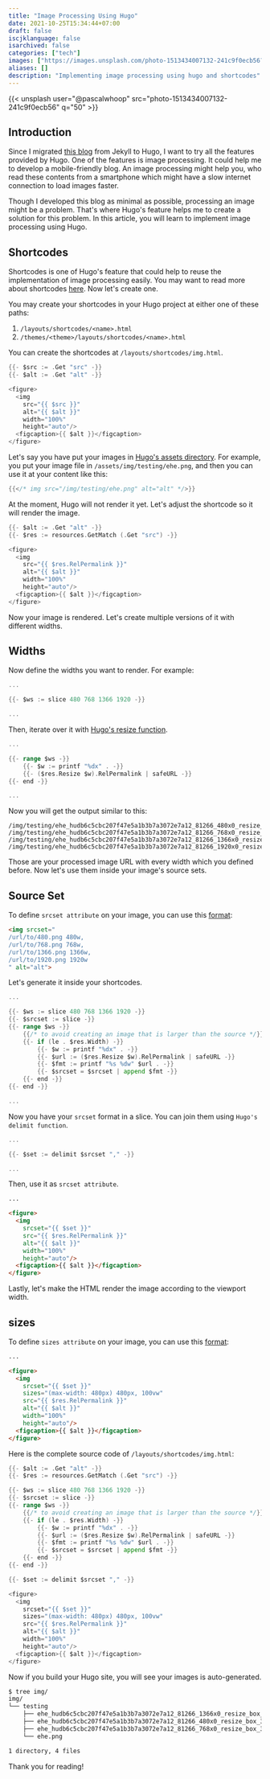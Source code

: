 ```yaml
---
title: "Image Processing Using Hugo"
date: 2021-10-25T15:34:44+07:00
draft: false
iscjklanguage: false
isarchived: false
categories: ["tech"]
images: ["https://images.unsplash.com/photo-1513434007132-241c9f0ecb56?w=1920&q=50"]
aliases: []
description: "Implementing image processing using hugo and shortcodes"
---
```


{{< unsplash user="@pascalwhoop" src="photo-1513434007132-241c9f0ecb56" q="50" >}}

## Introduction

Since I migrated [this blog](https://clavinjune.dev) from Jekyll to Hugo, I want to try all the features provided by Hugo. One of the features is image processing. It could help me to develop a mobile-friendly blog. An image processing might help you, who read these contents from a smartphone which might have a slow internet connection to load images faster.

Though I developed this blog as minimal as possible, processing an image might be a problem. That's where Hugo's feature helps me to create a solution for this problem. In this article, you will learn to implement image processing using Hugo.

## Shortcodes

Shortcodes is one of Hugo's feature that could help to reuse the implementation of image processing easily. You may want to read more about shortcodes [here](https://gohugo.io/content-management/shortcodes/). Now let's create one.

You may create your shortcodes in your Hugo project at either one of these paths:

1. `/layouts/shortcodes/<name>.html`
2. `/themes/<theme>/layouts/shortcodes/<name>.html`

You can create the shortcodes at `/layouts/shortcodes/img.html`.

```go
{{- $src := .Get "src" -}}
{{- $alt := .Get "alt" -}}

<figure>
  <img
    src="{{ $src }}"
    alt="{{ $alt }}"
    width="100%"
    height="auto"/>
  <figcaption>{{ $alt }}</figcaption>
</figure>
```

Let's say you have put your images in [Hugo's assets directory](https://gohugo.io/hugo-pipes/introduction/#asset-directory). For example, you put your image file in `/assets/img/testing/ehe.png`, and then you can use it at your content like this:

```go
{{</* img src="/img/testing/ehe.png" alt="alt" */>}}
```

At the moment, Hugo will not render it yet. Let's adjust the shortcode so it will render the image.

```go
{{- $alt := .Get "alt" -}}
{{- $res := resources.GetMatch (.Get "src") -}}

<figure>
  <img
    src="{{ $res.RelPermalink }}"
    alt="{{ $alt }}"
    width="100%"
    height="auto"/>
  <figcaption>{{ $alt }}</figcaption>
</figure>
```

Now your image is rendered. Let's create multiple versions of it with different widths.

## Widths

Now define the widths you want to render. For example:

```go {linenostart=2}
...

{{- $ws := slice 480 768 1366 1920 -}}

...
```

Then, iterate over it with [Hugo's resize function](https://gohugo.io/content-management/image-processing/#resize).

```go {linenostart=2}
...

{{- range $ws -}}
    {{- $w := printf "%dx" . -}}
    {{- ($res.Resize $w).RelPermalink | safeURL -}}
{{- end -}}

...
```

Now you will get the output similar to this:

```plain
/img/testing/ehe_hudb6c5cbc207f47e5a1b3b7a3072e7a12_81266_480x0_resize_box_3.png
/img/testing/ehe_hudb6c5cbc207f47e5a1b3b7a3072e7a12_81266_768x0_resize_box_3.png
/img/testing/ehe_hudb6c5cbc207f47e5a1b3b7a3072e7a12_81266_1366x0_resize_box_3.png
/img/testing/ehe_hudb6c5cbc207f47e5a1b3b7a3072e7a12_81266_1920x0_resize_box_3.png
```

Those are your processed image URL with every width which you defined before. Now let's use them inside your image's source sets.

## Source Set

To define `srcset attribute` on your image, you can use this [format](https://developer.mozilla.org/en-US/docs/Web/HTML/Element/img#attr-srcset):

```html
<img srcset="
/url/to/480.png 480w,
/url/to/768.png 768w,
/url/to/1366.png 1366w,
/url/to/1920.png 1920w
" alt="alt">
```

Let's generate it inside your shortcodes.

```go {linenostart=2}
...

{{- $ws := slice 480 768 1366 1920 -}}
{{- $srcset := slice -}}
{{- range $ws -}}
    {{/* to avoid creating an image that is larger than the source */}}
    {{- if (le . $res.Width) -}}
        {{- $w := printf "%dx" . -}}
        {{- $url := ($res.Resize $w).RelPermalink | safeURL -}}
        {{- $fmt := printf "%s %dw" $url . -}}
        {{- $srcset = $srcset | append $fmt -}}
    {{- end -}}
{{- end -}}

...
```

Now you have your `srcset` format in a slice. You can join them using `Hugo's delimit function`.

```go {linenostart=14}
...

{{- $set := delimit $srcset "," -}}

...
```

Then, use it as `srcset attribute`.

```html {linenostart=16}
...

<figure>
  <img
    srcset="{{ $set }}"
    src="{{ $res.RelPermalink }}"
    alt="{{ $alt }}"
    width="100%"
    height="auto"/>
  <figcaption>{{ $alt }}</figcaption>
</figure>
```

Lastly, let's make the HTML render the image according to the viewport width.

## sizes

To define `sizes attribute` on your image, you can use this [format](https://developer.mozilla.org/en-US/docs/Web/HTML/Element/img#attr-sizes):

```html {linenostart=16}
...

<figure>
  <img
    srcset="{{ $set }}"
    sizes="(max-width: 480px) 480px, 100vw"
    src="{{ $res.RelPermalink }}"
    alt="{{ $alt }}"
    width="100%"
    height="auto"/>
  <figcaption>{{ $alt }}</figcaption>
</figure>
```

Here is the complete source code of `/layouts/shortcodes/img.html`:

```go
{{- $alt := .Get "alt" -}}
{{- $res := resources.GetMatch (.Get "src") -}}

{{- $ws := slice 480 768 1366 1920 -}}
{{- $srcset := slice -}}
{{- range $ws -}}
    {{/* to avoid creating an image that is larger than the source */}}
    {{- if (le . $res.Width) -}}
        {{- $w := printf "%dx" . -}}
        {{- $url := ($res.Resize $w).RelPermalink | safeURL -}}
        {{- $fmt := printf "%s %dw" $url . -}}
        {{- $srcset = $srcset | append $fmt -}}
    {{- end -}}
{{- end -}}

{{- $set := delimit $srcset "," -}}

<figure>
  <img
    srcset="{{ $set }}"
    sizes="(max-width: 480px) 480px, 100vw"
    src="{{ $res.RelPermalink }}"
    alt="{{ $alt }}"
    width="100%"
    height="auto"/>
  <figcaption>{{ $alt }}</figcaption>
</figure>
```

Now if you build your Hugo site, you will see your images is auto-generated.

```bash
$ tree img/
img/
└── testing
    ├── ehe_hudb6c5cbc207f47e5a1b3b7a3072e7a12_81266_1366x0_resize_box_3.png
    ├── ehe_hudb6c5cbc207f47e5a1b3b7a3072e7a12_81266_480x0_resize_box_3.png
    ├── ehe_hudb6c5cbc207f47e5a1b3b7a3072e7a12_81266_768x0_resize_box_3.png
    └── ehe.png

1 directory, 4 files
```

Thank you for reading!
